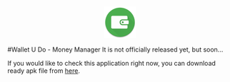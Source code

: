 <p align="center">
	<img alt="Application icon" src="WalletUDo/src/main/res/drawable-hdpi/ic_launcher.png">
</p>
#Wallet U Do - Money Manager
It is not officially released yet, but soon...

If you would like to check this application right now, you can download ready apk file from [here](https://github.com/WojciechKo/Wallet-U-Do/raw/develop/WalletUDo/build/outputs/apk/WalletUDo-release.apk).